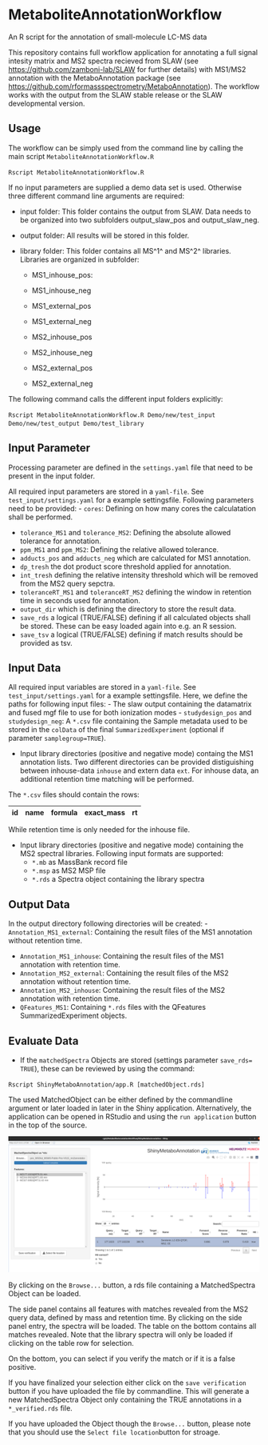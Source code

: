 
# MetaboliteAnnotationWorkflow

An R script for the annotation of small-molecule LC-MS data

This repository contains full workflow application for annotating a full signal intesity matrix and MS2 spectra recieved from SLAW (see <https://github.com/zamboni-lab/SLAW> for further details) with MS1/MS2 annotation with the MetaboAnnotation package (see <https://github.com/rformassspectrometry/MetaboAnnotation>).
The workflow works with the output from the SLAW stable release or the SLAW developmental version.

## Usage

The workflow can be simply used from the command line by calling the main script `MetaboliteAnnotationWorkflow.R`

`Rscript MetaboliteAnnotationWorkflow.R`

If no input parameters are supplied a demo data set is used.
Otherwise three different command line arguments are required:

-   input folder: This folder contains the output from SLAW.
    Data needs to be organized into two subfolders output_slaw_pos and output_slaw_neg.

-   output folder: All results will be stored in this folder.

-   library folder: This folder contains all MS^1^ and MS^2^ libraries.
    Libraries are organized in subfolder:

    -   MS1_inhouse_pos:

    -   MS1_inhouse_neg

    -   MS1_external_pos

    -   MS1_external_neg

    -   MS2_inhouse_pos

    -   MS2_inhouse_neg

    -   MS2_external_pos

    -   MS2_external_neg

The following command calls the different input folders explicitly:

`Rscript MetaboliteAnnotationWorkflow.R Demo/new/test_input Demo/new/test_output Demo/test_library`

## Input Parameter

Processing parameter are defined in the `settings.yaml` file that need to be present in the input folder.

All required input parameters are stored in a `yaml-file`.
See `test_input/settings.yaml` for a example settingsfile.
Following parameters need to be provided: - `cores`: Defining on how many cores the calculatation shall be performed.
- `tolerance_MS1` and `tolerance_MS2`: Defining the absolute allowed tolerance for annotation.
- `ppm_MS1` and `ppm_MS2`: Defining the relative allowed tolerance.
- `adducts_pos` and `adducts_neg` which are calculated for MS1 annotation.
- `dp_tresh` the dot product score threshold applied for annotation.
- `int_tresh` defining the relative intensity threshold which will be removed from the MS2 query sepctra.
- `toleranceRT_MS1` and `toleranceRT_MS2` defining the window in retention time in seconds used for annotation.
- `output_dir` which is defining the directory to store the result data.
- `save_rds` a logical (TRUE/FALSE) defining if all calculated objects shall be stored.
These can be easy loaded again into e.g. an R session.
- `save_tsv` a logical (TRUE/FALSE) defining if match results should be provided as tsv.

## Input Data

All required input variables are stored in a `yaml-file`.
See `test_input/settings.yaml` for a example settingsfile.
Here, we define the paths for following input files: - The slaw output containing the datamatrix and fused mgf file to use for both ionization modes - `studydesign_pos` and `studydesign_neg`: A `*.csv` file containing the Sample metadata used to be stored in the `colData` of the final `SummarizedExperiment` (optional if parameter `samplegroup=TRUE`).
- Input library directories (positive and negative mode) containg the MS1 annotation lists.
Two different directories can be provided distiguishing between inhouse-data `inhouse` and extern data `ext`.
For inhouse data, an additional retention time matching will be performed.

The `*.csv` files should contain the rows:

| id  | name | formula | exact_mass | rt  |
|-----|------|---------|------------|-----|

While retention time is only needed for the inhouse file.

-   Input library directories (positive and negative mode) containing the MS2 spectral libraries. Following input formats are supported:
    -   `*.mb` as MassBank record file
    -   `*.msp` as MS2 MSP file
    -   `*.rds` a Spectra object containing the library spectra

## Output Data

In the output directory following directories will be created: - `Annotation_MS1_external`: Containing the result files of the MS1 annotation without retention time.
- `Annotation_MS1_inhouse`: Containing the result files of the MS1 annotation with retention time.
- `Annotation_MS2_external`: Containing the result files of the MS2 annotation without retention time.
- `Annotation_MS2_inhouse`: Containing the result files of the MS2 annotation with retention time.
- `QFeatures_MS1`: Containing `*.rds` files with the QFeatures SummarizedExperiment objects.

## Evaluate Data

-   If the `matchedSpectra` Objects are stored (settings parameter `save_rds= TRUE`), these can be reviewed by using the command:

`Rscript ShinyMetaboAnnotation/app.R [matchedObject.rds]`

The used MatchedObject can be either defined by the commandline argument or later loaded in later in the Shiny application.
Alternatively, the application can be opened in RStudio and using the `run application` button in the top of the source.

![Example](ShinyMetaboAnnotation/www/shiny_example.png)

By clicking on the `Browse...` button, a rds file containing a MatchedSpectra Object can be loaded.

The side panel contains all features with matches revealed from the MS2 query data, defined by mass and retention time.
By clicking on the side panel entry, the spectra will be loaded.
The table on the bottom contains all matches revealed.
Note that the library spectra will only be loaded if clicking on the table row for selection.

On the bottom, you can select if you verify the match or if it is a false positive.

If you have finalized your selection either click on the `save verification` button if you have uploaded the file by commandline.
This will generate a new MatchedSpectra Object only containing the TRUE annotations in a `*_verified.rds` file.

If you have uploaded the Object though the `Browse...` button, please note that you should use the `Select file location`button for stroage.
